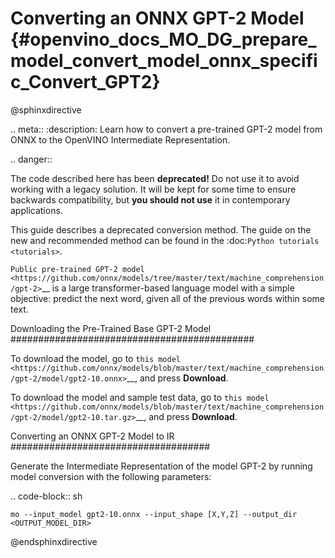 # Converting an ONNX GPT-2 Model {#openvino_docs_MO_DG_prepare_model_convert_model_onnx_specific_Convert_GPT2}

@sphinxdirective

.. meta::
   :description: Learn how to convert a pre-trained GPT-2 
                 model from ONNX to the OpenVINO Intermediate Representation.

.. danger::

   The code described here has been **deprecated!** Do not use it to avoid working with a legacy solution. It will be kept for some time to ensure backwards compatibility, but **you should not use** it in contemporary applications.

   This guide describes a deprecated conversion method. The guide on the new and recommended method can be found in the :doc:`Python tutorials <tutorials>`.

`Public pre-trained GPT-2 model <https://github.com/onnx/models/tree/master/text/machine_comprehension/gpt-2>`__ is a large
transformer-based language model with a simple objective: predict the next word, given all of the previous words within some text.

Downloading the Pre-Trained Base GPT-2 Model
############################################

To download the model, go to `this model <https://github.com/onnx/models/blob/master/text/machine_comprehension/gpt-2/model/gpt2-10.onnx>`__, and press **Download**.

To download the model and sample test data, go to `this model <https://github.com/onnx/models/blob/master/text/machine_comprehension/gpt-2/model/gpt2-10.tar.gz>`__, and press **Download**.

Converting an ONNX GPT-2 Model to IR
####################################

Generate the Intermediate Representation of the model GPT-2 by running model conversion with the following parameters:

.. code-block:: sh

    mo --input_model gpt2-10.onnx --input_shape [X,Y,Z] --output_dir <OUTPUT_MODEL_DIR>


@endsphinxdirective
